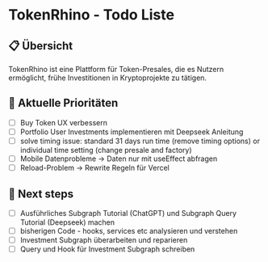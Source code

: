# TokenRhino - Todo Liste

## 📋 Übersicht
TokenRhino ist eine Plattform für Token-Presales, die es Nutzern ermöglicht, frühe Investitionen in Kryptoprojekte zu tätigen.

## 🚀 Aktuelle Prioritäten
- [ ] Buy Token UX verbessern
- [ ] Portfolio User Investments implementieren mit Deepseek Anleitung
- [ ] solve timing issue: standard 31 days run time (remove timing options) or individual time setting (change presale and factory)
- [ ] Mobile Datenprobleme -> Daten nur mit useEffect abfragen
- [ ] Reload-Problem -> Rewrite Regeln für Vercel

## 🚀 Next steps
- [ ] Ausführliches Subgraph Tutorial (ChatGPT) und Subgraph Query Tutorial (Deepseek) machen
- [ ] bisherigen Code - hooks, services etc analysieren und verstehen
- [ ] Investment Subgraph überarbeiten und reparieren
- [ ] Query und Hook für Investment Subgraph schreiben
